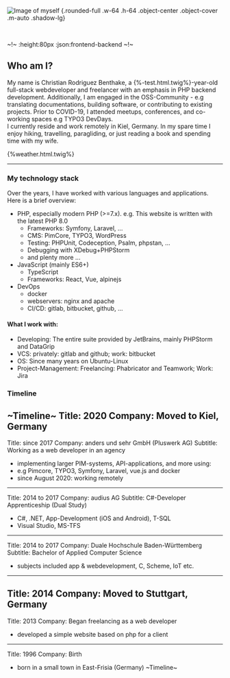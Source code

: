 ![Image of myself](build/images/IMG_5233.JPG) {.rounded-full .w-64 .h-64 .object-center .object-cover .m-auto .shadow-lg}

<br />

~!~
:height:80px
:json:frontend-backend
~!~

## Who am I?

My name is Christian Rodriguez Benthake, a {%-test.html.twig%}-year-old full-stack webdeveloper and freelancer with an emphasis in PHP backend development. 
Additionally, I am engaged in the OSS-Community - e.g translating documentations, building software, or contributing to existing projects. Prior to COVID-19, I attended meetups, conferences, and co-working spaces e.g TYPO3 DevDays.<br />
I currently reside and work remotely in Kiel, Germany. In my spare time I enjoy hiking, travelling, paragliding, or just reading a book and spending time with my wife.
<br />

{%weather.html.twig%}

--------------------------------

### My technology stack

Over the years, I have worked with various languages and applications.   
Here is a brief overview:

- PHP, especially modern PHP (>=7.x). e.g. This website is written with the latest PHP 8.0
  - Frameworks: Symfony, Laravel, ...
  - CMS: PimCore, TYPO3, WordPress
  - Testing: PHPUnit, Codeception, Psalm, phpstan, ...
  - Debugging with XDebug+PHPStorm
  - and plenty more ...
- JavaScript (mainly ES6+)
  - TypeScript
  - Frameworks: React, Vue, alpinejs
- DevOps
  - docker
  - webservers: nginx and apache
  - CI/CD: gitlab, bitbucket, github, ... 
  
#### What I work with:

- Developing: The entire suite provided by JetBrains, mainly PHPStorm and DataGrip
- VCS: privately: gitlab and github; work: bitbucket
- OS: Since many years on Ubuntu-Linux
- Project-Management: Freelancing: Phabricator and Teamwork; Work: Jira

### Timeline

~Timeline~
Title: 2020
Company: Moved to Kiel, Germany
---
Title: since 2017
Company: anders und sehr GmbH (Pluswerk AG)
Subtitle: Working as a web developer in an agency
- implementing larger PIM-systems, API-applications, and more using:
- e.g Pimcore, TYPO3, Symfony, Laravel, vue.js and docker
- since August 2020: working remotely
---
Title: 2014 to 2017
Company: audius AG
Subtitle: C#-Developer Apprenticeship (Dual Study)
- C#, .NET, App-Development (iOS and Android), T-SQL
- Visual Studio, MS-TFS
---
Title: 2014 to 2017
Company: Duale Hochschule Baden-Württemberg
Subtitle: Bachelor of Applied Computer Science
- subjects included app & webdevelopment, C, Scheme, IoT etc.
---
Title: 2014
Company: Moved to Stuttgart, Germany
---
Title: 2013
Company: Began freelancing as a web developer 
- developed a simple website based on php for a client
---
Title: 1996
Company: Birth
- born in a small town in East-Frisia (Germany)
~Timeline~
